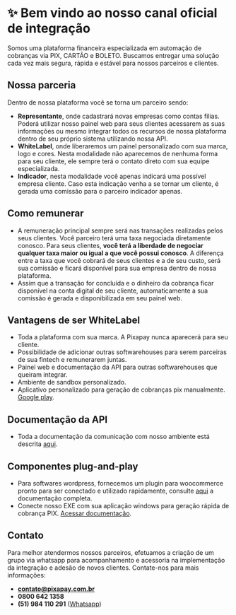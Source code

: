 # ✨ Bem vindo ao nosso canal oficial de integração
Somos uma plataforma financeira especializada em automação de cobranças via PIX, CARTÃO e BOLETO. Buscamos entregar uma solução cada vez mais segura, rápida e estável para nossos parceiros e clientes.

## Nossa parceria
Dentro de nossa plataforma você se torna um parceiro sendo: 
- **Representante**, onde cadastrará novas empresas como contas filias. Poderá utilizar nosso painel web para seus clientes acessarem as suas informações ou mesmo integrar todos os recursos de nossa plataforma dentro de seu próprio sistema utilizando nossa API. 
- **WhiteLabel**, onde liberaremos um painel personalizado com sua marca, logo e cores. Nesta modalidade não aparecemos de nenhuma forma para seu cliente, ele sempre terá o contato direto com sua equipe especializada.
- **Indicador**, nesta modalidade você apenas indicará uma possível empresa cliente. Caso esta indicação venha a se tornar um cliente, é gerada uma comissão para o parceiro indicador apenas.

## Como remunerar
- A remuneração principal sempre será nas transações realizadas pelos seus clientes. Você parceiro terá uma taxa negociada diretamente conosco. Para seus clientes, **você terá a liberdade de negociar qualquer taxa maior ou igual a que você possui conosco**. A diferença entre a taxa que você cobrará de seus clientes e a de seu custo, será sua comissão e ficará disponível para sua empresa dentro de nossa plataforma.
- Assim que a transação for concluída e o dinheiro da cobrança ficar disponível na conta digital de seu cliente, automaticamente a sua comissão é gerada e disponibilizada em seu painel web.

## Vantagens de ser WhiteLabel
- Toda a plataforma com sua marca. A Pixapay nunca aparecerá para seu cliente.
- Possibilidade de adicionar outras softwarehouses para serem parceiras de sua fintech e remunerarem juntas.
- Painel web e documentação da API para outras softwarehouses que queiram integrar.
- Ambiente de sandbox personalizado.
- Aplicativo personalizado para geração de cobranças pix manualmente. [Google play](https://play.google.com/store/apps/details?id=br.com.mercurioapp.pixapay&hl=en_US).

## Documentação da API
- Toda a documentação da comunicação com nosso ambiente está descrita [aqui](https://documenter.getpostman.com/view/3333877/2s9YXb8Qri).

## Componentes plug-and-play
- Para softwares wordpress, fornecemos um plugin para woocommerce pronto para ser conectado e utilizado rapidamente, consulte [aqui](https://github.com/Pixapay77/Plugin-Woocommerce) a documentação completa.
- Conecte nosso EXE com sua aplicação windows para geração rápida de cobrança PIX. [Acessar documentação](https://github.com/Douglas09/Pixapay-Fintech).

## Contato
Para melhor atendermos nossos parceiros, efetuamos a criação de um grupo via whatsapp para acompanhamento e acessoria na implementação da integração e adesão de novos clientes. Contate-nos para mais informações:
- **contato@pixapay.com.br**
- **0800 642 1358**
- **(51) 984 110 291** ([Whatsapp](https://wa.me//5551984110291?text=Olá,%20gostaríamos%20de%20mais%20informações...))
